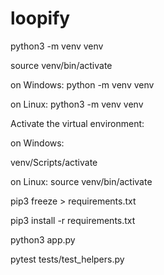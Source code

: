 # loopify

python3 -m venv venv

source venv/bin/activate

on Windows:
python -m venv venv

on Linux:
python3 -m venv venv

Activate the virtual environment:

on Windows:

venv/Scripts/activate

on Linux:
source venv/bin/activate

pip3 freeze > requirements.txt


pip3 install -r requirements.txt

python3 app.py

pytest tests/test_helpers.py
